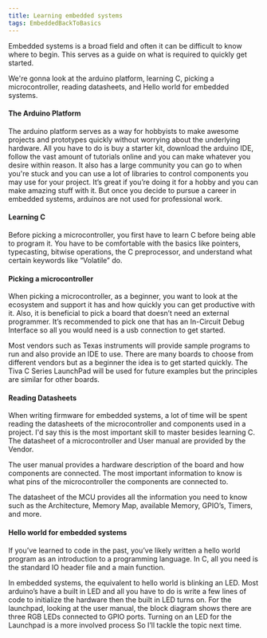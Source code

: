 ```yaml
---
title: Learning embedded systems 
tags: EmbeddedBackToBasics
---
```


Embedded systems is a broad field and often it can be difficult to know where to begin.
This serves as a guide on what is required to quickly get started. 

We're gonna look at the arduino platform, learning C, picking a microcontroller, reading datasheets, and Hello world for embedded systems.

#### The Arduino Platform

The arduino platform serves as a way for hobbyists to make awesome projects and prototypes quickly without worrying about the underlying hardware. All you have to do is buy a starter kit, download the arduino IDE, follow the vast amount of tutorials online and you can make whatever you desire within reason. It also has a large community you can go to when you're stuck and you can use a lot of libraries to control components you may use for your project. It’s great if you’re doing it for a hobby and you can make amazing stuff with it. But once you decide to pursue a career in embedded systems, arduinos are not used for professional work.

#### Learning C

Before picking a microcontroller, you first have to learn C before being able to program it. 
You have to be comfortable with the basics like pointers, typecasting, bitwise operations, the C preprocessor, and understand what certain keywords like “Volatile” do.

#### Picking a microcontroller

When picking a microcontroller, as a beginner, you want to look at the ecosystem and support it has and how quickly you can get productive with it. Also, it is beneficial to pick a board that doesn’t need an external programmer. It’s recommended to pick one that has an In-Circuit Debug Interface so all you would need is a usb connection to get started.

Most vendors such as Texas instruments will provide sample programs to run and also provide an IDE to use. There are many boards to choose from different vendors but as a beginner the idea is to get started quickly.
The Tiva C Series LaunchPad will be used for future examples but the principles are similar for other boards.

#### Reading Datasheets

When writing firmware for embedded systems, a lot of time will be spent reading the datasheets of the microcontroller and components used in a project. I'd say this is the most important skill to master besides learning C.
The datasheet of a microcontroller and User manual are provided by the Vendor.

The user manual provides a hardware description of the board and how components are connected. The most important information to know is what pins of the microcontroller the components are connected to.

The datasheet of the MCU provides all the information you need to know such as the Architecture, Memory Map, available Memory, GPIO’s, Timers, and more. 


#### Hello world for embedded systems

If you’ve learned to code in the past, you’ve likely written a hello world program as an introduction to a programming language. In C, all you need is the standard IO header file and a main function.

In embedded systems, the equivalent to hello world is blinking an LED. 
Most arduino’s have a built in LED and all you have to do is write a few lines of code to initialize the hardware then the built in LED turns on. 
For the launchpad, looking at the user manual, the block diagram shows there are three RGB LEDs connected to GPIO ports. Turning on an LED for the Launchpad is a more involved process So I’ll tackle the topic next time.

